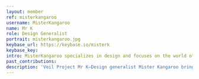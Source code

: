 ```yaml
---
layout: member
ref: misterkangaroo
username: MisterKangaroo
name: Mr K
role: Design Generalist
portrait: misterkangaroo.jpg
keybase_url: https://keybase.io/misterk
keybase_key: 
intro: MisterKangaroo specializes in design and focuses on the world of decentralized crypto projects. He is helpful in several departments thanks to his enthusiasm for technology and his knowledge of the blockchain community.
past_contributions: 
description: 'Veil Project Mr K—Design generalist Mister Kangaroo brings a wealth of experience in crypto and a passion for design Veil is grateful to leverage to its advantage. Read more here.'
---
```

